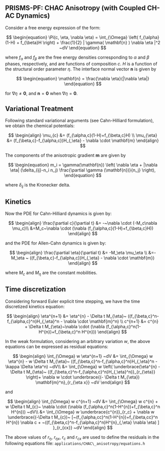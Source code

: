 ## PRISMS-PF: CHAC Anisotropy (with Coupled CH-AC Dynamics)
Consider a free energy expression of the form:

$$
\begin{equation}
  \Pi(c, \eta, \nabla  \eta) = \int_{\Omega}    \left( f_{\alpha}(1-H) + f_{\beta}H \right)  + \frac{1}{2} | \gamma( \mathbf{n} ) \nabla  \eta |^2   ~dV 
\end{equation}
$$

where $f_{\alpha}$ and $f_{\beta}$ are the free energy densities corresponding to $\alpha$ and $\beta$ phases, respectively, and are functions of composition $c$. $H$ is a function of the structural order parameter $\eta$.  The interface normal vector $\mathbf{n}$ is given by 

$$
\begin{equation}
\mathbf{n} = \frac{\nabla \eta}{|\nabla \eta|}
\end{equation}
$$

for $\nabla \eta \ne \mathbf{0}$, and $\mathbf{n} = \mathbf{0}$ when $\nabla \eta = \mathbf{0}$.

## Variational Treatment

Following standard variational arguments (see Cahn-Hilliard formulation), we obtain the chemical potentials:

$$
\begin{align}
  \mu_{c}  &= (f_{\alpha,c}(1-H)+f_{\beta,c}H)  \\
  \mu_{\eta}  &= (f_{\beta,c}-f_{\alpha,c})H_{,\eta} - \nabla \cdot \mathbf{m}
\end{align}
$$

The components of the anisotropic gradient $\mathbf{m}$ are given by

$$
\begin{equation}
m_i = \gamma(\mathbf{n}) \left( \nabla \eta + |\nabla \eta| (\delta_{ij}-n_i n_j) \frac{\partial \gamma (\mathbf{n})}{n_j} \right),
\end{equation}
$$

where $\delta_{ij}$ is the Kronecker delta.

## Kinetics

Now the PDE for Cahn-Hilliard dynamics is given by:

$$
\begin{align}
  \frac{\partial c}{\partial t} &= -~\nabla \cdot (-M_c\nabla \mu_c)\\
  &=M_c~\nabla \cdot (\nabla (f_{\alpha,c}(1-H)+f_{\beta,c}H)) 
  \end{align}
$$

and the PDE for Allen-Cahn dynamics is given by:

$$
\begin{align}
  \frac{\partial \eta}{\partial t} &= -M_\eta \mu_\eta \\
  &=-M_\eta ~ ((f_{\beta,c}-f_{\alpha,c})H_{,\eta} - \nabla \cdot \mathbf{m}) 
\end{align}
$$

where $M_c$ and $M_\eta$ are the constant mobilities. 

## Time discretization

Considering forward Euler explicit time stepping, we have the time discretized kinetics equation:

$$
\begin{align}
 \eta^{n+1} &= \eta^{n}  - \Delta t M_{\eta}~ ((f_{\beta,c}^n-f_{\alpha,c}^n)H_{,\eta}^n -  \nabla \cdot \mathbf{m}^n) \\
 c^{n+1} &= c^{n}  + \Delta t M_{\eta}~\nabla \cdot (\nabla (f_{\alpha,c}^n(1-H^{n})+f_{\beta,c}^n H^{n}))
\end{align}
$$

In the weak formulation, considering an arbitrary variation $w$, the above equations can be expressed as residual equations:

$$
\begin{align}
\int_{\Omega}   w  \eta^{n+1}  ~dV &= \int_{\Omega}   w \eta^{n} -   w    \Delta t M_{\eta}~ ((f_{\beta,c}^n-f_{\alpha,c}^n)H_{,\eta}^n - \kappa \Delta \eta^n)  ~dV\\
&= \int_{\Omega}  w  \left( \underbrace{\eta^{n} - \Delta t M_{\eta}~ ((f_{\beta,c}^n-f_{\alpha,c}^n)H_{,\eta}^n)}_{r_{\eta}} \right)+ \nabla w \cdot \underbrace{(- \Delta t M_{\eta})   \mathbf{m}^n}_{r_{\eta x}} ~dV 
\end{align}
$$

and 

$$
\begin{align}
\int_{\Omega}   w  c^{n+1}  ~dV &= \int_{\Omega}   w c^{n} + w    \Delta t M_{c}~ \nabla \cdot (\nabla (f_{\alpha,c}^n(1-H^{n})+f_{\beta,c}^n H^{n}))  ~dV\\
&= \int_{\Omega}   w \underbrace{c^{n}}_{r_c} +  \nabla w   \underbrace{(-\Delta t M_{c})~ [~(f_{\alpha,cc}^n(1-H^{n})+f_{\beta,cc}^n H^{n}) \nabla c + ~((f_{\beta,c}^n-f_{\alpha,c}^n)H^{n}_{,\eta} \nabla \eta) ] }_{r_{cx}} ~dV
\end{align}
$$

The above values of $r_{\eta}$, $r_{\eta x}$, $r_{c}$ and $r_{cx}$ are used to define the residuals in the following equations file: 
`applications/CHAC\_anisotropy/equations.h`


